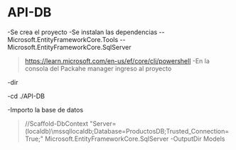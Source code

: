 # API-DB

-Se crea el proyecto
-Se instalan las dependencias 
  --Microsoft.EntityFrameworkCore.Tools
  --Microsoft.EntityFrameworkCore.SqlServer

>https://learn.microsoft.com/en-us/ef/core/cli/powershell
-En la consola del Packahe manager ingreso al proyecto 
  
  
  -dir
  
  
  -cd ./API-DB
  
  
  
  
-Importo la base de datos

>//Scaffold-DbContext "Server=(localdb)\mssqllocaldb;Database=ProductosDB;Trusted_Connection=True;" Microsoft.EntityFrameworkCore.SqlServer -OutputDir Models
